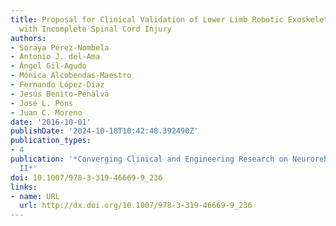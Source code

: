 ```yaml
---
title: Proposal for Clinical Validation of Lower Limb Robotic Exoskeleton in Patients
  with Incomplete Spinal Cord Injury
authors:
- Soraya Pérez-Nombela
- Antonio J. del-Ama
- Ángel Gil-Agudo
- Mónica Alcobendas-Maestro
- Fernando López-Díaz
- Jesús Benito-Penalva
- José L. Pons
- Juan C. Moreno
date: '2016-10-01'
publishDate: '2024-10-18T10:42:48.392490Z'
publication_types:
- 4
publication: '*Converging Clinical and Engineering Research on Neurorehabilitation
  II*'
doi: 10.1007/978-3-319-46669-9_236
links:
- name: URL
  url: http://dx.doi.org/10.1007/978-3-319-46669-9_236
---
```

